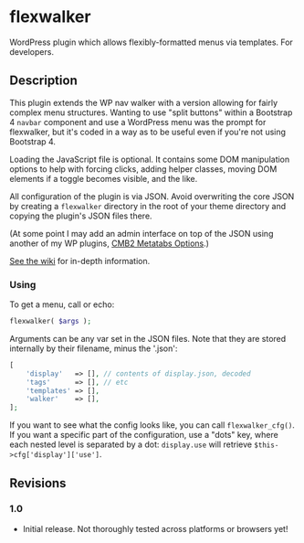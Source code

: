 # flexwalker

WordPress plugin which allows flexibly-formatted menus via templates. For developers.

## Description

This plugin extends the WP nav walker with a version allowing for fairly complex menu structures. Wanting to use
"split buttons" within a Bootstrap 4 `navbar` component and use a WordPress menu was the prompt for flexwalker, but it's
coded in a way as to be useful even if you're not using Bootstrap 4.

Loading the JavaScript file is optional. It contains some DOM manipulation options to help with forcing clicks, adding
helper classes, moving DOM elements if a toggle becomes visible, and the like.

All configuration of the plugin is via JSON. Avoid overwriting the core JSON by creating a `flexwalker` directory in
the root of your theme directory and copying the plugin's JSON files there.

(At some point I may add an admin interface on top of the JSON using another of
my WP plugins, [CMB2 Metatabs Options](https://github.com/rogerlos/cmb2-metatabs-options).)

[See the wiki](https://github.com/rogerlos/flexwalker/wiki) for in-depth information.

### Using

To get a menu, call or echo:

```php
flexwalker( $args );
```

Arguments can be any var set in the JSON files. Note that they are stored internally by their filename, minus the 
'.json':

```php
[
    'display'   => [], // contents of display.json, decoded
    'tags'      => [], // etc
    'templates' => [],
    'walker'    => [],
];
```

If you want to see what the config looks like, you can call `flexwalker_cfg()`. If you want a specific part of the
configuration, use a "dots" key, where each nested level is separated by a dot: `display.use` will retrieve 
`$this->cfg['display']['use']`.


## Revisions

### 1.0

* Initial release. Not thoroughly tested across platforms or browsers yet!